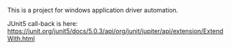 This is a project for windows application driver automation.

JUnit5 call-back is here:
https://junit.org/junit5/docs/5.0.3/api/org/junit/jupiter/api/extension/ExtendWith.html